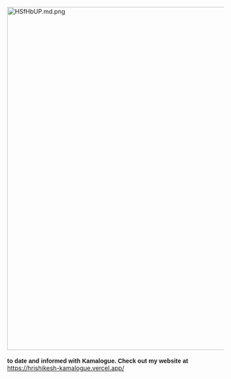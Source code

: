 <!-- Add Google Fonts link in the head section -->
<head>
  <link href="https://fonts.googleapis.com/css?family=Poppins" rel="stylesheet">
</head>

<!-- Add HTML code in the body section -->
<body> 
  
<a href="https://kamalogue-summerizer.vercel.app/"><img src="https://iili.io/HSfXhYJ.md.png" alt="HSfHbUP.md.png" width="800" border="0"></a> <br> <br>
  <span style="font-family: 'Poppins', sans-serif;"><strong>to date and informed with Kamalogue. Check out my website at </strong></span> <a href="https://hrishikesh-kamalogue.vercel.app" style="font-family: 'Poppins', sans-serif;">https://hrishikesh-kamalogue.vercel.app/</a>
</body>

